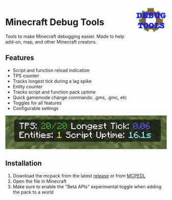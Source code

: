 <img align="right" width="100" height="100" src="./src/Debug Tools/pack_icon.png">

# Minecraft Debug Tools

Tools to make Minecraft debugging easier. Made to help add-on, map, and other Minecraft creators.

## Features

- Script and function reload indication
- TPS counter
- Tracks longest tick during a lag spike
- Entity counter
- Tracks script and function pack uptime
- Quick gamemode change commands: .gms, .gmc, etc
- Toggles for all features
- Configurable settings

![Feature Demo](./preview.jpg)

## Installation

1. Download the mcpack from the latest [release](https://github.com/gassayping/mc-debug-tools/releases/) or from [MCPEDL](https://mcpedl.com/debug-tools/)
2. Open the file in Minecraft
3. Make sure to enable the "Beta APIs" experimental toggle when adding the pack to a world
